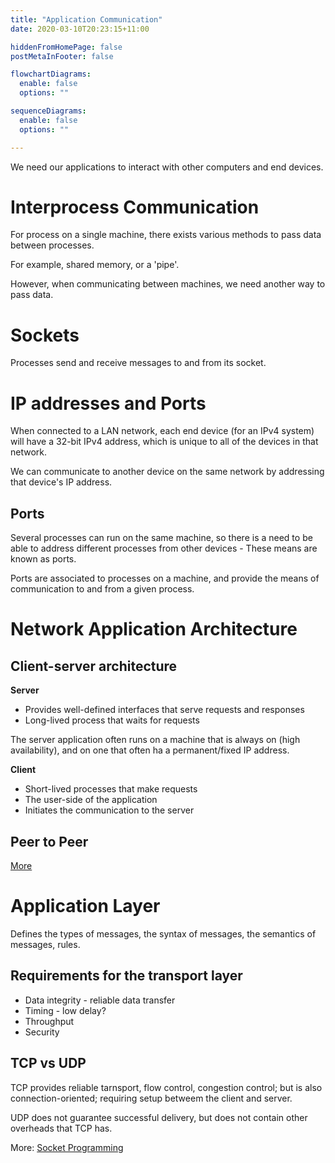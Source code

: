 ```yaml
---
title: "Application Communication"
date: 2020-03-10T20:23:15+11:00

hiddenFromHomePage: false
postMetaInFooter: false

flowchartDiagrams:
  enable: false
  options: ""

sequenceDiagrams: 
  enable: false
  options: ""

---
```


We need our applications to interact with other computers and end devices.

# Interprocess Communication

For process on a single machine, there exists various methods to pass data between processes.

For example, shared memory, or a 'pipe'.

However, when communicating between machines, we need another way to pass data.

# Sockets

Processes send and receive messages to and from its socket.

# IP addresses and Ports

When connected to a LAN network, each end device (for an IPv4 system) will have a 32-bit IPv4 address, which is unique to all of the devices in that network.

We can communicate to another device on the same network by addressing that device's IP address.

## Ports

Several processes can run on the same machine, so there is a need to be able to address different processes from other devices - These means are known as ports.

Ports are associated to processes on a machine, and provide the means of communication to and from a given process.

# Network Application Architecture

## Client-server architecture

**Server**

* Provides well-defined interfaces that serve requests and responses
* Long-lived process that waits for requests

The server application often runs on a machine that is always on (high availability), and on one that often ha a permanent/fixed IP address.

**Client**

* Short-lived processes that make requests
* The user-side of the application
* Initiates the communication to the server

## Peer to Peer

[More](../p2p)

# Application Layer

Defines the types of messages, the syntax of messages, the semantics of messages, rules.

## Requirements for the transport layer

* Data integrity - reliable data transfer
* Timing - low delay?
* Throughput
* Security

## TCP vs UDP

TCP provides reliable tarnsport, flow control, congestion control; but is also connection-oriented; requiring setup betweem the client and server.

UDP does not guarantee successful delivery, but does not contain other overheads that TCP has.

More: [Socket Programming](../socket-programming)